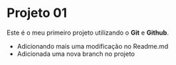 # Projeto 01

Este é o meu primeiro projeto utilizando o **Git** e **Github**.

- Adicionando mais uma modificação no Readme.md
- Adicionada uma nova branch no projeto 